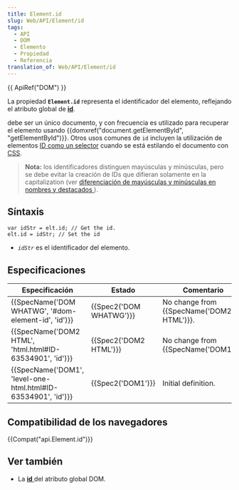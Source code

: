 ```yaml
---
title: Element.id
slug: Web/API/Element/id
tags:
  - API
  - DOM
  - Elemento
  - Propiedad
  - Referencia
translation_of: Web/API/Element/id
---
```

{{ ApiRef("DOM") }}

La propiedad **`Element.id`** representa el identificador del elemento, reflejando el atributo global de **[id](/es/docs/Web/HTML/Global_attributes/id)**.

debe ser un único documento, y con frecuencia es utilizado para recuperar el elemento usando {{domxref("document.getElementById", "getElementById")}}. Otros usos comunes de `id` incluyen la utilización de elementos [ID como un selector](/es/docs/Web/CSS/ID_selectors "Web/CSS/ID_selectors") cuando se está estilando el documento con [CSS](/es/docs/Web/CSS "CSS").

> **Nota:** los identificadores distinguen mayúsculas y minúsculas, pero se debe evitar la creación de IDs que difieran solamente en la capitalization (ver [diferenciación de mayúsculas y minúsculas en nombres y destacados ](/es/docs/Case_Sensitivity_in_class_and_id_Names "Case_Sensitivity_in_class_and_id_Names")).

## Síntaxis

```
var idStr = elt.id; // Get the id.
elt.id = idStr; // Set the id
```

- _`idStr`_ es el identificador del elemento.

## Especificaciones

| Especificación                                                                   | Estado                           | Comentario                                       |
| -------------------------------------------------------------------------------- | -------------------------------- | ------------------------------------------------ |
| {{SpecName('DOM WHATWG', '#dom-element-id', 'id')}}             | {{Spec2('DOM WHATWG')}} | No change from {{SpecName('DOM2 HTML')}}. |
| {{SpecName('DOM2 HTML', 'html.html#ID-63534901', 'id')}}     | {{Spec2('DOM2 HTML')}}     | No change from {{SpecName('DOM1')}}.     |
| {{SpecName('DOM1', 'level-one-html.html#ID-63534901', 'id')}} | {{Spec2('DOM1')}}         | Initial definition.                              |

## Compatibilidad de los navegadores

{{Compat("api.Element.id")}}

## Ver también

- La [**id** ](/es/docs/Web/HTML/Global_attributes/id)del atributo global DOM.

